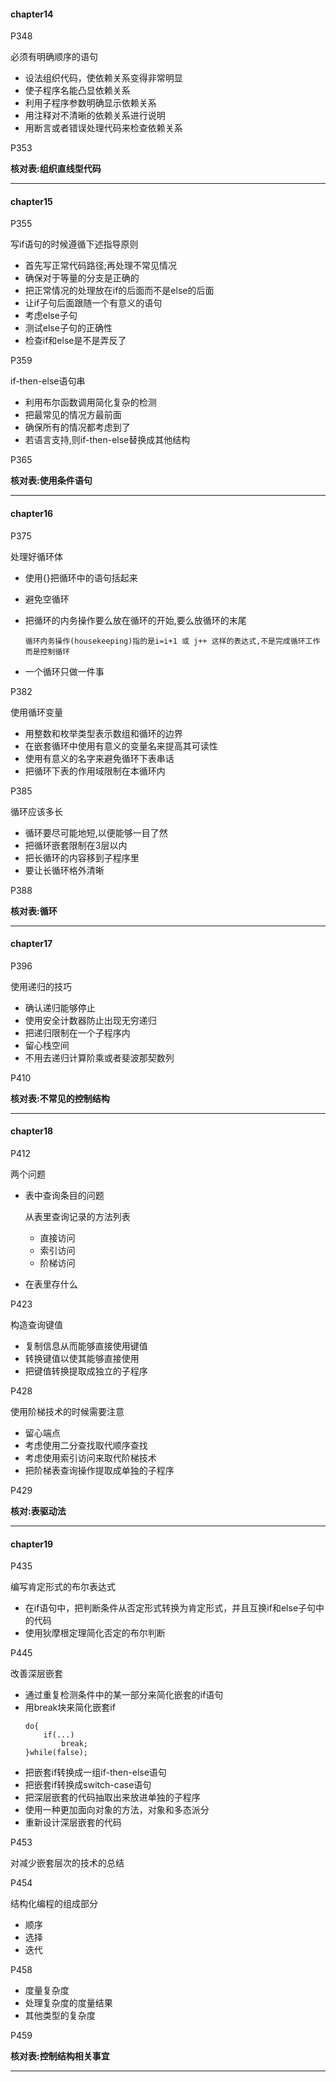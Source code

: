 #### chapter14

P348

必须有明确顺序的语句

- 设法组织代码，使依赖关系变得非常明显
- 使子程序名能凸显依赖关系
- 利用子程序参数明确显示依赖关系
- 用注释对不清晰的依赖关系进行说明
- 用断言或者错误处理代码来检查依赖关系

P353

**核对表:组织直线型代码**

---

#### chapter15

P355

写if语句的时候遵循下述指导原则

- 首先写正常代码路径;再处理不常见情况
- 确保对于等量的分支是正确的
- 把正常情况的处理放在if的后面而不是else的后面
- 让if子句后面跟随一个有意义的语句
- 考虑else子句
- 测试else子句的正确性
- 检查if和else是不是弄反了

P359

if-then-else语句串

- 利用布尔函数调用简化复杂的检测
- 把最常见的情况方最前面
- 确保所有的情况都考虑到了
- 若语言支持,则if-then-else替换成其他结构

P365

**核对表:使用条件语句**

---

#### chapter16

P375

处理好循环体

- 使用{}把循环中的语句括起来
- 避免空循环
- 把循环的内务操作要么放在循环的开始,要么放循环的末尾

    `循环内务操作(housekeeping)指的是i=i+1 或 j++ 这样的表达式,不是完成循环工作而是控制循环`

- 一个循环只做一件事

P382

使用循环变量

- 用整数和枚举类型表示数组和循环的边界
- 在嵌套循环中使用有意义的变量名来提高其可读性
- 使用有意义的名字来避免循环下表串话
- 把循环下表的作用域限制在本循环内

P385

循环应该多长
- 循环要尽可能地短,以便能够一目了然
- 把循环嵌套限制在3层以内
- 把长循环的内容移到子程序里
- 要让长循环格外清晰

P388

**核对表:循环**

---

#### chapter17

P396

使用递归的技巧

- 确认递归能够停止
- 使用安全计数器防止出现无穷递归
- 把递归限制在一个子程序内
- 留心栈空间
- 不用去递归计算阶乘或者斐波那契数列

P410

**核对表:不常见的控制结构**

---

#### chapter18

P412

两个问题
-  表中查询条目的问题

    从表里查询记录的方法列表

    - 直接访问
    - 索引访问
    - 阶梯访问
- 在表里存什么

P423

构造查询键值

- 复制信息从而能够直接使用键值
- 转换键值以使其能够直接使用
- 把键值转换提取成独立的子程序

P428

使用阶梯技术的时候需要注意

- 留心端点
- 考虑使用二分查找取代顺序查找
- 考虑使用索引访问来取代阶梯技术
- 把阶梯表查询操作提取成单独的子程序

P429

**核对:表驱动法**

---

#### chapter19

P435

编写肯定形式的布尔表达式

- 在if语句中，把判断条件从否定形式转换为肯定形式，并且互换if和else子句中的代码
- 使用狄摩根定理简化否定的布尔判断

P445

改善深层嵌套

- 通过重复检测条件中的某一部分来简化嵌套的if语句
- 用break块来简化嵌套if
    ```
    do{
        if(...)
            break;
    }while(false);
    ```
- 把嵌套if转换成一组if-then-else语句
- 把嵌套if转换成switch-case语句
- 把深层嵌套的代码抽取出来放进单独的子程序
- 使用一种更加面向对象的方法，对象和多态派分
- 重新设计深层嵌套的代码

P453

对减少嵌套层次的技术的总结

P454

结构化编程的组成部分

- 顺序 
- 选择
- 迭代

P458

- 度量复杂度
- 处理复杂度的度量结果
- 其他类型的复杂度

P459

**核对表:控制结构相关事宜**

---
